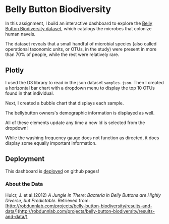 # Belly Button Biodiversity

In this assignment, I build an interactive dashboard to explore the [Belly Button Biodiversity dataset](http://robdunnlab.com/projects/belly-button-biodiversity/), which catalogs the microbes that colonize human navels.

The dataset reveals that a small handful of microbial species (also called operational taxonomic units, or OTUs, in the study) were present in more than 70% of people, while the rest were relatively rare.

## Plotly

I used the D3 library to read in the json dataset `samples.json`.  Then I created a horizontal bar chart with a dropdown menu to display the top 10 OTUs found in that individual.

Next, I created a bubble chart that displays each sample.

The bellybutton owners's demographic information is displayed as well.

All of these elements update any time a new Id is selected from the dropdown!

While the washing frequency gauge does not function as directed, it does display some equally important information.

## Deployment

This dashboard is [deployed](https://kellyf22.github.io/plotly-challenge/) on github pages!

### About the Data

Hulcr, J. et al.(2012) _A Jungle in There: Bacteria in Belly Buttons are Highly Diverse, but Predictable_. Retrieved from: [http://robdunnlab.com/projects/belly-button-biodiversity/results-and-data/](http://robdunnlab.com/projects/belly-button-biodiversity/results-and-data/)

